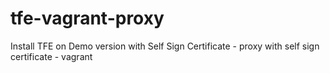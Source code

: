 # tfe-vagrant-proxy
Install TFE on Demo version with Self Sign Certificate - proxy with self sign certificate - vagrant
